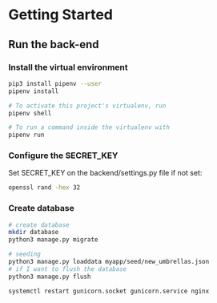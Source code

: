 # Getting Started 

## Run the back-end

### Install the virtual environment
```bash
pip3 install pipenv --user
pipenv install

# To activate this project's virtualenv, run 
pipenv shell

# To run a command inside the virtualenv with 
pipenv run
```

### Configure the SECRET_KEY
Set SECRET_KEY on the backend/settings.py file if not set:

```bash
openssl rand -hex 32
```

### Create database

```bash
# create database
mkdir database
python3 manage.py migrate 

# seeding
python3 manage.py loaddata myapp/seed/new_umbrellas.json 
# if I want to flush the database
python3 manage.py flush 

systemctl restart gunicorn.socket gunicorn.service nginx
```